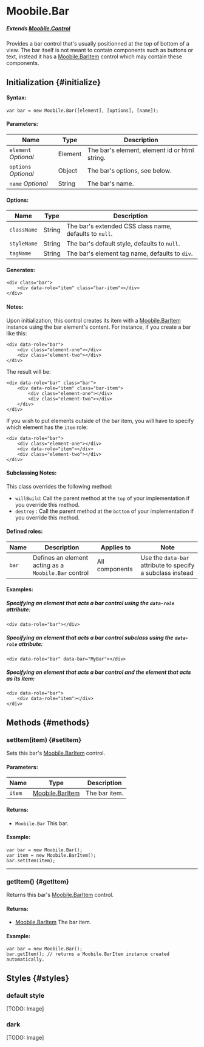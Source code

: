 Moobile.Bar
================================================================================

##### Extends [Moobile.Control](../Control/Control.md)

Provides a bar control that's usually positionned at the top of bottom of a view. The bar itself is not meant to contain components such as buttons or text, instead it has a [Moobile.BarItem](../Control/BarItem.md) control which may contain these components.

Initialization {#initialize}
--------------------------------------------------------------------------------

#### Syntax:

	var bar = new Moobile.Bar([element], [options], [name]);

#### Parameters:

Name                 | Type    | Description
-------------------- | ------- | -----------
`element` *Optional* | Element | The bar's element, element id or html string.
`options` *Optional* | Object  | The bar's options, see below.
`name`    *Optional* | String  | The bar's name.

#### Options:

Name        | Type   | Description
----------- | ------ | -----------
`className` | String | The bar's extended CSS class name, defaults to `null`.
`styleName` | String | The bar's default style, defaults to `null`.
`tagName`   | String | The bar's element tag name, defaults to `div`.

#### Generates:

	<div class="bar">
		<div data-role="item" class="bar-item"></div>
	</div>

#### Notes:

Upon initialization, this control creates its item with a [Moobile.BarItem](../Control/BarItem.md) instance using the bar element's content. For instance, if you create a bar like this:

	<div data-role="bar">
		<div class="element-one"></div>
		<div class="element-two"></div>
	</div>

The result will be:

	<div data-role="bar" class="bar">
		<div data-role="item" class="bar-item">
			<div class="element-one"></div>
			<div class="element-two"></div>
		</div>
	</div>

If you wish to put elements outside of the bar item, you will have to specify which element has the `item` role:

	<div data-role="bar">
		<div class="element-one"></div>
		<div data-role="item"></div>
		<div class="element-two"></div>
	</div>

#### Subclassing Notes:

This class overrides the following method:

- `willBuild`: Call the parent method at the `top` of your implementation if you override this method.
- `destroy`  : Call the parent method at the `bottom` of your implementation if you override this method.

#### Defined roles:

Name  | Description                                          | Applies to      | Note
----- | ---------------------------------------------------- | --------------- | ----
`bar` | Defines an element acting as a `Moobile.Bar` control |  All components | Use the `data-bar` attribute to specify a subclass instead

#### Examples:

##### Specifying an element that acts a bar control using the `data-role` attribute:

	<div data-role="bar"></div>

##### Specifying an element that acts a bar control subclass using the `data-role` attribute:

	<div data-role="bar" data-bar="MyBar"></div>

##### Specifying an element that acts a bar control and the element that acts as its item:

	<div data-role="bar">
		<div data-role="item"></div>
	</div>

Methods {#methods}
--------------------------------------------------------------------------------

### setItem(item) {#setItem}

Sets this bar's [Moobile.BarItem](../Control/BarItem.md) control.

#### Parameters:

Name   | Type                                     | Description
------ | ---------------------------------------- | -----------
`item` | [Moobile.BarItem](../Control/BarItem.md) | The bar item.

#### Returns:

- `Moobile.Bar` This bar.

#### Example:

	var bar = new Moobile.Bar();
	var item = new Moobile.BarItem();
	bar.setItem(item);

-----

### getItem() {#getItem}

Returns this bar's [Moobile.BarItem](../Control/BarItem.md) control.

#### Returns:

- [Moobile.BarItem](../Control/BarItem.md) The bar item.

#### Example:

	var bar = new Moobile.Bar();
	bar.getItem(); // returns a Moobile.BarItem instance created automatically.

Styles {#styles}
--------------------------------------------------------------------------------

### default style

[TODO: Image]

### dark

[TODO: Image]
